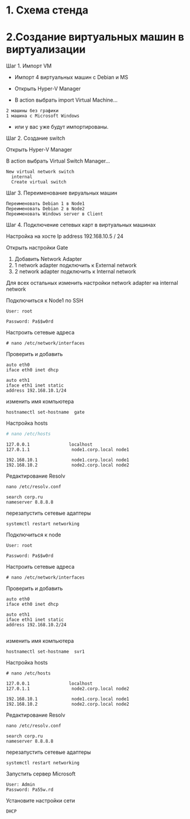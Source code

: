 
# 1. Схема стенда

# 2.Создание виртуальных машин в виртуализации
Шаг 1. Импорт VM

* Импорт 4 виртуальных машин с Debian и MS

* Открыть  Hyper-V Manager

* В action выбрать import Virtual Machine...
```
2 машины без графики
1 машина с Microsoft Windows
```
* или у вас уже будут импортированы.

Шаг 2. Создание switch

Открыть  Hyper-V Manager

В action выбрать Virtual Switch Manager...
```
New virtual network switch
  internal
  Create virtual switch
```
Шаг 3. Переименование вируальных машин

```
Переименовать Debian 1 в Node1
Переименовать Debian 2 в Node2
Переименовать Windows server в Client
```

Шаг 4. Подключение сетевых карт в виртуальных машинах

Настройка на хосте Ip address 192.168.10.5 / 24

Открыть настройки Gate

1. Добавить Network Adapter
2. 1 network adapter подключить к External network
3. 2 network adapter подключить к Internal network

Для всех остальных изменить настройки network adapter на internal network



Подключиться к Node1 по SSH
```
User: root

Password: Pa$$w0rd
```
Настроить сетевые адреса
```
# nano /etc/network/interfaces
```
Проверить и добавить

```
auto eth0
iface eth0 inet dhcp

auto eth1
iface eth1 inet static
address 192.168.10.1/24

```

изменить имя компьютера
```
hostnamectl set-hostname  gate

```
Настройка hosts
```bash
# nano /etc/hosts
```
```
127.0.0.1               localhost
127.0.1.1                node1.corp.local node1

192.168.10.1             node1.corp.local node1
192.168.10.2             node2.corp.local node2
```

Редактирование Resolv
```
nano /etc/resolv.conf
```
```
search corp.ru
nameserver 8.8.8.8
```

перезапустить сетевые адаптеры
```
systemctl restart networking
```

Подключиться к node
```
User: root

Password: Pa$$w0rd
```
Настроить сетевые адреса
```
# nano /etc/network/interfaces
```
Проверить и добавить

```
auto eth0
iface eth0 inet dhcp

auto eth1
iface eth1 inet static
address 192.168.10.2/24


```

изменить имя компьютера
```
hostnamectl set-hostname  svr1

```
Настройка hosts
```
# nano /etc/hosts
```
```
127.0.0.1               localhost
127.0.1.1                node2.corp.local node2

192.168.10.1             node1.corp.local node1
192.168.10.2             node2.corp.local node2
```

Редактирование Resolv
```
nano /etc/resolv.conf
```
```
search corp.ru
nameserver 8.8.8.8
```

перезапустить сетевые адаптеры
```
systemctl restart networking
```
   

Запустить сервер Microsoft
```
User: Admin
Password: Pa55w.rd
```

Установите настройки сети 
```
DHCP
```







